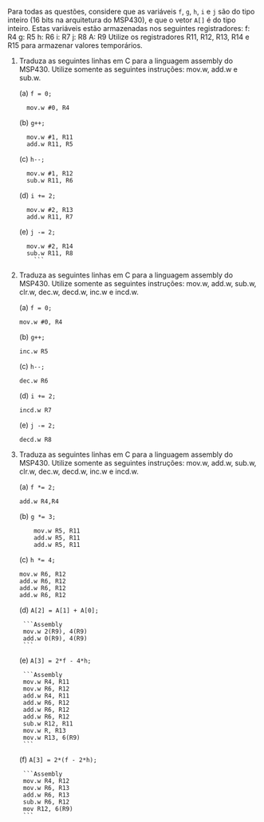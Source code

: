 ﻿Para todas as questões, considere que as variáveis `f`, `g`, `h`, `i` e `j` são do tipo inteiro (16 bits na arquitetura do MSP430), e que o vetor `A[]` é do tipo inteiro. Estas variáveis estão armazenadas nos seguintes registradores:
	f: R4
	g: R5
	h: R6
	i: R7
	j: R8
	A: R9
Utilize os registradores R11, R12, R13, R14 e R15 para armazenar valores temporários.

1. Traduza as seguintes linhas em C para a linguagem assembly do MSP430. Utilize somente as seguintes instruções: mov.w, add.w e sub.w.

	(a) `f = 0;`
	```Assembly
	  mov.w #0, R4
	```
	(b) `g++;`
	```Assembly
	  mov.w #1, R11
	  add.w R11, R5
	```
	(c) `h--;`
	```Assembly
	  mov.w #1, R12
	  sub.w R11, R6
	```
	(d) `i += 2;`	
	```Assembly
	  mov.w #2, R13
	  add.w R11, R7
	```	
	(e) `j -= 2;`	
	```Assembly
	  mov.w #2, R14
	  sub.w R11, R8
        ```
	
2. Traduza as seguintes linhas em C para a linguagem assembly do MSP430. Utilize somente as seguintes instruções: mov.w, add.w, sub.w, clr.w, dec.w, decd.w, inc.w e incd.w.

	(a) `f = 0;`
	```Assembly
	mov.w #0, R4
	```	
	(b) `g++;`	
	```Assembly 
	inc.w R5
	```	
	(c) `h--;`	
	```Assembly 
	dec.w R6
	```	
	(d) `i += 2;`
	
	```Assembly 
	incd.w R7
	```
	(e) `j -= 2;`
	
	```Assembly
	decd.w R8
	```
	
3. Traduza as seguintes linhas em C para a linguagem assembly do MSP430. Utilize somente as seguintes instruções: mov.w, add.w, sub.w, clr.w, dec.w, decd.w, inc.w e incd.w.

	(a) `f *= 2;`
	
	```Assembly  
	add.w R4,R4
	```
	
	(b) `g *= 3;`
	
	```Assembly
        mov.w R5, R11
        add.w R5, R11
        add.w R5, R11
	  ```
	  
	(c) `h *= 4;`
	
	```Assembly
	mov.w R6, R12
	add.w R6, R12
	add.w R6, R12
	add.w R6, R12
	  ```
	  
	(d) `A[2] = A[1] + A[0];`
	
        ```Assembly
     	mov.w 2(R9), 4(R9)
        add.w 0(R9), 4(R9) 
        ```
	  
	(e) `A[3] = 2*f - 4*h;`
	
        ```Assembly
        mov.w R4, R11
        mov.w R6, R12
        add.w R4, R11
        add.w R6, R12
        add.w R6, R12
        add.w R6, R12
        sub.w R12, R11
        mov.w R, R13
        mov.w R13, 6(R9)
        ```
	  
	(f) `A[3] = 2*(f - 2*h);`
	
        ```Assembly
        mov.w R4, R12
        mov.w R6, R13
        add.w R6, R13
        sub.w R6, R12
        mov R12, 6(R9)  
        ```
